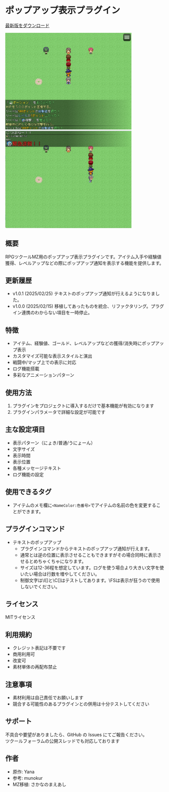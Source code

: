 # ポップアップ表示プラグイン

[最新版をダウンロード](https://raw.githubusercontent.com/fishs075/MZ/refs/heads/main/SKM_GetInformation.js)

<!-- ここに画像を入れる予定 -->

<img src="../images/SKM_GetInformation1.png" width="400"><img src="../images/SKM_GetInformation2.png" width="400">




## 概要
RPGツクールMZ用のポップアップ表示プラグインです。アイテム入手や経験値獲得、レベルアップなどの際にポップアップ通知を表示する機能を提供します。

## 更新履歴
- v1.0.1 (2025/02/25) テキストのポップアップ通知が行えるようになりました。
- v1.0.0 (2025/02/15) 移植してあったものを統合、リファクタリング。プラグイン連携のわからない項目を一時停止。



## 特徴
- アイテム、経験値、ゴールド、レベルアップなどの獲得/消失時にポップアップ表示
- カスタマイズ可能な表示スタイルと演出
- 戦闘中/マップ上での表示に対応
- ログ機能搭載
- 多彩なアニメーションパターン

## 使用方法
1. プラグインをプロジェクトに導入するだけで基本機能が有効になります
2. プラグインパラメータで詳細な設定が可能です

## 主な設定項目
- 表示パターン（にょき/普通/うにょーん）
- 文字サイズ
- 表示時間
- 表示位置
- 各種メッセージテキスト
- ログ機能の設定

## 使用できるタグ

 - アイテムのメモ欄に`<NameColor:色番号>`でアイテムの名前の色を変更することができます。

## プラグインコマンド
  - テキストのポップアップ
     - プラグインコマンドからテキストのポップアップ通知が行えます。
     - 通常とは逆の位置に表示させることもできますがその場合同時に表示させるとめちゃくちゃになります。
     - サイズは12-36程を想定しています。ログを使う場合より大きい文字を使いたい場合は行数を増やしてください。
     - 制御文字は\I[]と\C[]はテストしてあります。\FSは表示が狂うので使用しないでください。



## ライセンス
MITライセンス

## 利用規約

-   クレジット表記は不要です
-   商用利用可
-   改変可
-   素材単体の再配布禁止


## 注意事項
- 素材利用は自己責任でお願いします
- 競合する可能性のあるプラグインとの併用は十分テストしてください

## サポート

不具合や要望がありましたら、GitHub の Issues にてご報告ください。<br>
ツクールフォーラムの公開スレッドでも対応しております

## 作者
- 原作: Yana
- 参考: munokur
- MZ移植: さかなのまえあし
